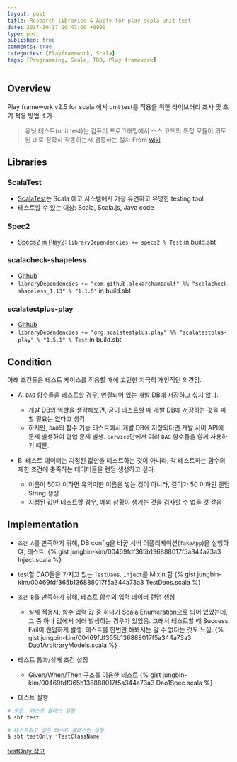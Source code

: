 ```yaml
---
layout: post
title: Research libraries & Apply for play-scala unit test 
date: 2017-10-17 20:47:00 +0900
type: post
published: true
comments: true
categories: [Playframework, Scala]
tags: [Programming, Scala, TDD, Play framework]
---
```


## Overview
Play framework v2.5 for scala 에서 unit test를 적용을 위한 라이브러리 조사 및 초기 적용 방법 소개

> 유닛 테스트(unit test)는 컴퓨터 프로그래밍에서 소스 코드의 특정 모듈이 의도된 대로 정확히 작동하는지 검증하는 절차
From [wiki](https://ko.wikipedia.org/wiki/%EC%9C%A0%EB%8B%9B_%ED%85%8C%EC%8A%A4%ED%8A%B8)

## Libraries

### ScalaTest
- [ScalaTest]((http://www.scalatest.org/))는 Scala 에코 시스템에서 가장 유연하고 유명한 testing tool
- 테스트할 수 있는 대상: Scala, Scala.js, Java code

### Spec2
- [Specs2 in Play2](https://www.playframework.com/documentation/2.6.x/ScalaTestingWithSpecs2#Testing-your-application-with-specs2): 
`libraryDependencies += specs2 % Test` in build.sbt

### scalacheck-shapeless
- [Github](https://github.com/alexarchambault/scalacheck-shapeless)
- `libraryDependencies += "com.github.alexarchambault" %% "scalacheck-shapeless_1.13" % "1.1.5"` in build.sbt

### scalatestplus-play
- [Github](https://github.com/playframework/scalatestplus-play)
- `libraryDependencies += "org.scalatestplus.play" %% "scalatestplus-play" % "1.5.1" % Test` in build.sbt

## Condition
아래 조건들은 테스트 케이스를 적용할 때에 고민한 지극히 개인적인 의견임. 
* A. `DAO` 함수들을 테스트할 경우, 연결되어 있는 개발 DB에 저장하고 싶지 않다.
    + 개발 DB의 역할을 생각해보면, 굳이 테스트할 때 개발 DB에 저장하는 것을 피할 필요는 없다고 생각
    + 하지만, `DAO`의 함수 기능 테스트에서 개발 DB에 저장되다면 개발 서버 API에 문제 발생하여 협업 문제 발생. 
    `Service`단에서 여러 `DAO` 함수들을 함께 사용하기 때문.
    
* B. 테스트 데이터는 지정된 값만을 테스트하는 것이 아니라, 각 테스트하는 함수의 제한 조건에 충족하는 데이터들을 랜덤 생성하고 싶다.
    + 이름이 50자 이하면 유의미한 이름을 넣는 것이 아니라, 길이가 50 이하인 랜덤 String 생성 
    + 지정된 값만 테스트할 경우, 예외 상황이 생기는 것을 검사할 수 없을 것 같음


## Implementation
- `조건 A`를 만족하기 위해, DB config을 바꾼 서버 어플리케이션(`fakeApp`)을 실행하여, 테스트.
{% gist jungbin-kim/00469fdf365b136888017f5a344a73a3 Inject.scala %}

- test할 DAO들을 가지고 있는 `TestDaos`. `Inject`를 Mixin 함
{% gist jungbin-kim/00469fdf365b136888017f5a344a73a3 TestDaos.scala %}
      
- `조건 B`를 만족하기 위해, 테스트 함수의 입력 데이터 랜덤 생성  
    + 실제 적용시, 함수 입력 값 중 하나가 [Scala Enumeration](https://www.scala-lang.org/api/current/scala/Enumeration.html)으로 되어 있었는데, 
    그 중 하나 값에서 에러 발생하는 경우가 있었음. 
    그래서 테스트할 때 Success, Fail이 랜덤하게 발생. 테스트를 한번만 해봐서는 알 수 없다는 것도 느낌.
{% gist jungbin-kim/00469fdf365b136888017f5a344a73a3 Dao1ArbitraryModels.scala %}

- 테스트 통과/실패 조건 설정 
    + Given/When/Then 구조를 이용한 테스트
{% gist jungbin-kim/00469fdf365b136888017f5a344a73a3 Dao1Spec.scala %}

- 테스트 실행

```sh
# 모든  테스트 클래스 실행
$ sbt test

# 테스트하고 싶은 테스트 클래스만 실행
$ sbt testOnly *TestClassName
```
[testOnly 참고](https://stackoverflow.com/questions/11159953/scalatest-in-sbt-is-there-a-way-to-run-a-single-test-without-tags)
